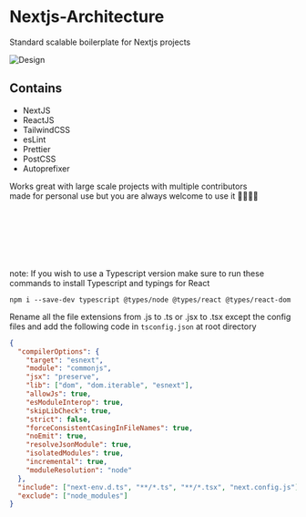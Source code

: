 # Nextjs-Architecture
Standard scalable boilerplate for Nextjs projects

![Design](https://github.com/pranansh-s/nextjs-architecture/assets/43909197/48417749-f6e0-47f2-9055-bed8790cb408)

## **Contains**
* NextJS
* ReactJS
* TailwindCSS
* esLint
* Prettier
* PostCSS
* Autoprefixer

Works great with large scale projects with multiple contributors </br>
made for personal use but you are always welcome to use it 🫡😇🤧🤧
</br></br>
</br></br>
</br></br>
</br></br>
note: If you wish to use a Typescript version make sure to run these commands to install Typescript and typings for React </br>
```CLI
npm i --save-dev typescript @types/node @types/react @types/react-dom
```
Rename all the file extensions from .js to .ts or .jsx to .tsx except the config files
and add the following code in `tsconfig.json` at root directory

```JSON
{
  "compilerOptions": {
    "target": "esnext",
    "module": "commonjs",
    "jsx": "preserve",
    "lib": ["dom", "dom.iterable", "esnext"],
    "allowJs": true,
    "esModuleInterop": true,
    "skipLibCheck": true,
    "strict": false,
    "forceConsistentCasingInFileNames": true,
    "noEmit": true,
    "resolveJsonModule": true,
    "isolatedModules": true,
    "incremental": true,
    "moduleResolution": "node"
  },
  "include": ["next-env.d.ts", "**/*.ts", "**/*.tsx", "next.config.js"],
  "exclude": ["node_modules"]
}
```
